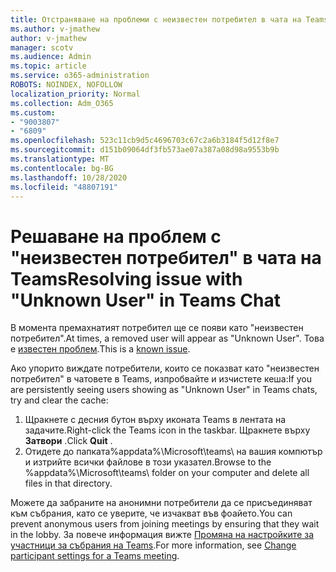 ```yaml
---
title: Отстраняване на проблеми с неизвестен потребител в чата на Teams
ms.author: v-jmathew
author: v-jmathew
manager: scotv
ms.audience: Admin
ms.topic: article
ms.service: o365-administration
ROBOTS: NOINDEX, NOFOLLOW
localization_priority: Normal
ms.collection: Adm_O365
ms.custom:
- "9003807"
- "6809"
ms.openlocfilehash: 523c11cb9d5c4696703c67c2a6b3184f5d12f8e7
ms.sourcegitcommit: d151b09064df3fb573ae07a387a08d98a9553b9b
ms.translationtype: MT
ms.contentlocale: bg-BG
ms.lasthandoff: 10/28/2020
ms.locfileid: "48807191"
---
```

# <a name="resolving-issue-with-unknown-user-in-teams-chat"></a><span data-ttu-id="d63bd-102">Решаване на проблем с "неизвестен потребител" в чата на Teams</span><span class="sxs-lookup"><span data-stu-id="d63bd-102">Resolving issue with "Unknown User" in Teams Chat</span></span>

<span data-ttu-id="d63bd-103">В момента премахнатият потребител ще се появи като "неизвестен потребител".</span><span class="sxs-lookup"><span data-stu-id="d63bd-103">At times, a removed user will appear as "Unknown User".</span></span> <span data-ttu-id="d63bd-104">Това е [известен проблем](https://docs.microsoft.com/microsoftteams/troubleshoot/known-issues/removed-user-appears-as-unknown).</span><span class="sxs-lookup"><span data-stu-id="d63bd-104">This is a [known issue](https://docs.microsoft.com/microsoftteams/troubleshoot/known-issues/removed-user-appears-as-unknown).</span></span>

<span data-ttu-id="d63bd-105">Ако упорито виждате потребители, които се показват като "неизвестен потребител" в чатовете в Teams, изпробвайте и изчистете кеша:</span><span class="sxs-lookup"><span data-stu-id="d63bd-105">If you are persistently seeing users showing as "Unknown User" in Teams chats, try and clear the cache:</span></span>

1.  <span data-ttu-id="d63bd-106">Щракнете с десния бутон върху иконата Teams в лентата на задачите.</span><span class="sxs-lookup"><span data-stu-id="d63bd-106">Right-click the Teams icon in the taskbar.</span></span> <span data-ttu-id="d63bd-107">Щракнете върху  **Затвори** .</span><span class="sxs-lookup"><span data-stu-id="d63bd-107">Click  **Quit** .</span></span>
2.  <span data-ttu-id="d63bd-108">Отидете до папката%appdata%\Microsoft\teams\ на вашия компютър и изтрийте всички файлове в този указател.</span><span class="sxs-lookup"><span data-stu-id="d63bd-108">Browse to the %appdata%\Microsoft\teams\ folder on your computer and delete all files in that directory.</span></span>

<span data-ttu-id="d63bd-109">Можете да забраните на анонимни потребители да се присъединяват към събрания, като се уверите, че изчакват във фоайето.</span><span class="sxs-lookup"><span data-stu-id="d63bd-109">You can prevent anonymous users from joining meetings by ensuring that they wait in the lobby.</span></span> <span data-ttu-id="d63bd-110">За повече информация вижте [Промяна на настройките за участници за събрания на Teams](https://support.microsoft.com/office/change-participant-settings-for-a-teams-meeting-53261366-dbd5-45f9-aae9-a70e6354f88e).</span><span class="sxs-lookup"><span data-stu-id="d63bd-110">For more information, see [Change participant settings for a Teams meeting](https://support.microsoft.com/office/change-participant-settings-for-a-teams-meeting-53261366-dbd5-45f9-aae9-a70e6354f88e).</span></span>
